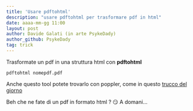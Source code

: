 ```yaml
---
title: 'Usare pdftohtml'
description: "usare pdftohtml per trasformare pdf in html"
date: aaaa-mm-gg 11:00
layout: post
author: Davide Galati (in arte PsykeDady)
author_github: PsykeDady
tag: trick
---
```


Trasformate un pdf in una struttura html con **pdftohtml** 

`pdftohtml nomepdf.pdf`

Anche questo tool potete trovarlo con poppler, come in questo [trucco del giorno](https://feed.linuxpeople.org/posts/aprire-pdf-terminale/)

Beh che ne fate di un pdf in formato html ? 
😏 A domani...

